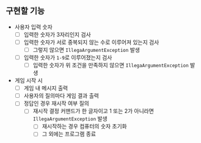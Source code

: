 ## 구현할 기능

- 사용자 입력 숫자
  - [ ] 입력한 숫자가 3자리인지 검사
  - [ ] 입력한 숫자가 서로 중복되지 않는 수로 이루어져 있는지 검사
    - [ ] 그렇지 않으면 `IllegaArgumentException` 발생
  - [ ] 입력한 숫자가 `1-9`로 이루어졌는지 검사
    - [ ] 입력한 숫자가 위 조건을 만족하지 않으면 `IllegaArgumentException` 발생
- 게임 시작 시
  - [ ] 게임 내 메시지 출력
  - [ ] 사용자의 질의마다 게임 결과 출력
  - [ ] 정답인 경우 재시작 여부 질의
    - [ ] 재시작 결정 커맨드가 한 글자이고 1 또는 2가 아니라면 `IllegaArgumentException` 발생 
      - [ ] 재시작하는 경우 컴퓨터의 숫자 초기화
      - [ ] 그 외에는 프로그램 종료